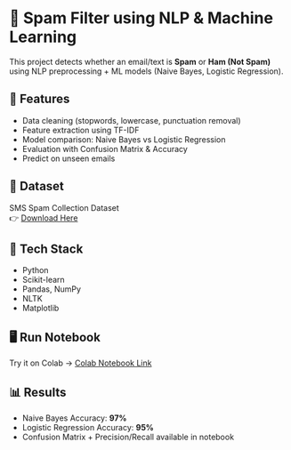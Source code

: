 # 📧 Spam Filter using NLP & Machine Learning

This project detects whether an email/text is **Spam** or **Ham (Not Spam)** using 
NLP preprocessing + ML models (Naive Bayes, Logistic Regression).

## 🚀 Features
- Data cleaning (stopwords, lowercase, punctuation removal)
- Feature extraction using TF-IDF
- Model comparison: Naive Bayes vs Logistic Regression
- Evaluation with Confusion Matrix & Accuracy
- Predict on unseen emails

## 📂 Dataset
SMS Spam Collection Dataset  
👉 [Download Here](https://archive.ics.uci.edu/ml/datasets/sms+spam+collection)

## 🔧 Tech Stack
- Python
- Scikit-learn
- Pandas, NumPy
- NLTK
- Matplotlib

## 🖥️ Run Notebook
Try it on Colab → [Colab Notebook Link](https://colab.research.google.com/drive/11gBHe2vrTP-225VRJnZjTBN9bGTFMAOS?authuser=0#scrollTo=Q9Fmsa0Prt_F)

## 📊 Results
- Naive Bayes Accuracy: **97%**
- Logistic Regression Accuracy: **95%**
- Confusion Matrix + Precision/Recall available in notebook
